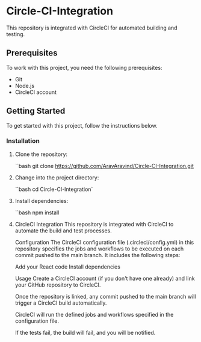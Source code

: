 # Circle-CI-Integration

This repository is integrated with CircleCI for automated building and testing.

## Prerequisites

To work with this project, you need the following prerequisites:

- Git
- Node.js
- CircleCI account

## Getting Started

To get started with this project, follow the instructions below.

### Installation

1. Clone the repository:

   ``bash
   git clone https://github.com/AravAravind/Circle-CI-Integration.git
   <https>
2. Change into the project directory:

   ``bash
   cd Circle-CI-Integration`

3. Install dependencies:

   ``bash
   npm install

5. CircleCI Integration
   This repository is integrated with CircleCI to automate the build and test processes.

   Configuration
   The CircleCI configuration file (.circleci/config.yml) in this repository specifies the jobs and workflows to be executed on each commit pushed to the main branch. It includes the following steps:

   Add your React code
   Install dependencies

   Usage
   Create a CircleCI account (if you don't have one already) and link your GitHub repository to CircleCI.

   Once the repository is linked, any commit pushed to the main branch will trigger a CircleCI build automatically.

   CircleCI will run the defined jobs and workflows specified in the configuration file.

   If the tests fail, the build will fail, and you will be notified.
